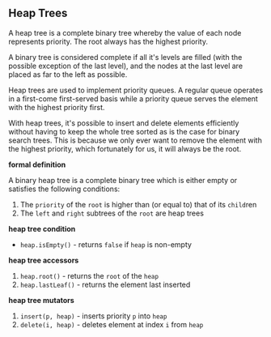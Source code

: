 ## Heap Trees

A heap tree is a complete binary tree whereby the value of each node 
represents priority. The root always has the highest priority.

A binary tree is considered complete if all it's levels are filled 
(with the possible exception of the last level), and the nodes at the last 
level are placed as far to the left as possible.

Heap trees are used to implement priority queues. A regular queue operates 
in a first-come first-served basis while a priority queue serves the element 
with the highest priority first.

With heap trees, it's possible to insert and delete elements efficiently without 
having to keep the whole tree sorted as is the case for binary search trees. 
This is because we only ever want to remove the element with the highest priority, 
which fortunately for us, it will always be the root.

**formal definition**

A binary heap tree is a complete binary tree which is either empty or satisfies the 
following conditions: 
1. The `priority` of the `root` is higher than (or equal to) that of its `child`ren
2. The `left` and `right` subtrees of the `root` are heap trees

**heap tree condition**

- `heap.isEmpty()` - returns `false` if `heap` is non-empty

**heap tree accessors**

1. `heap.root()` - returns the `root` of the `heap`
2. `heap.lastLeaf()` - returns the element last inserted

**heap tree mutators**

1. `insert(p, heap)` - inserts priority `p` into `heap`
2. `delete(i, heap)` - deletes element at index `i` from `heap`
